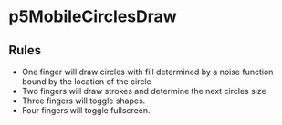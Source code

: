 # p5MobileCirclesDraw

## Rules
* One finger will draw circles with fill determined by a noise function bound by the location of the circle
* Two fingers will draw strokes and determine the next circles size
* Three fingers will toggle shapes.
* Four fingers will toggle fullscreen.
